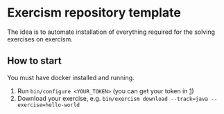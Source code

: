 # Exercism repository template

The idea is to automate installation of everything required for the solving
exercises on exercism.

## How to start

You must have docker installed and running.

1. Run `bin/configure <YOUR_TOKEN>` (you can get your token in [1](settings))
2. Download your exercise, e.g. `bin/exercism download --track=java --exercise=hello-world`

[1]: https://exercism.org/settings/api_cli
